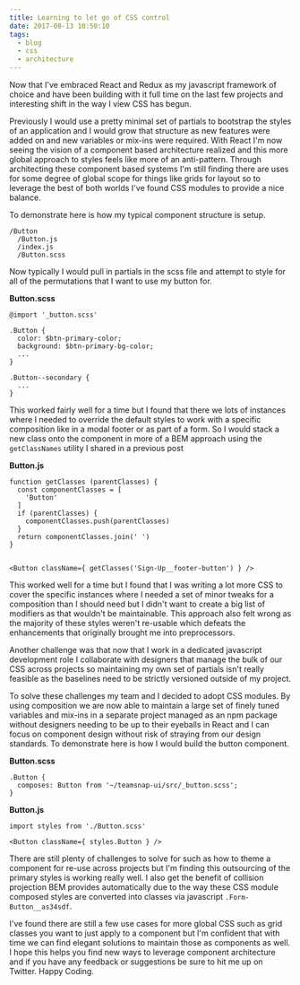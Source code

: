 ```yaml
---
title: Learning to let go of CSS control
date: 2017-08-13 10:50:10
tags:
  - blog
  - css
  - architecture
---
```


Now that I've embraced React and Redux as my javascript framework of choice and have been building with it full time on the last few projects and interesting shift in the way I view CSS has begun.

Previously I would use a pretty minimal set of partials to bootstrap the styles of an application and I would grow that structure as new features were added on and new variables or mix-ins were required. With React I'm now seeing the vision of a component based architecture realized and this more global approach to styles feels like more of an anti-pattern. Through architecting these component based systems I'm still finding there are uses for some degree of global scope for things like grids for layout so to leverage the best of both worlds I've found CSS modules to provide a nice balance.

To demonstrate here is how my typical component structure is setup.

```
/Button
  /Button.js
  /index.js
  /Button.scss
```

Now typically I would pull in partials in the scss file and attempt to style for all of the permutations that I want to use my button for.

**Button.scss**
```
@import '_button.scss'

.Button {
  color: $btn-primary-color;
  background: $btn-primary-bg-color;
  ...
}

.Button--secondary {
  ...
}
```

This worked fairly well for a time but I found that there we lots of instances where I needed to override the default styles to work with a specific composition like in a modal footer or as part of a form. So I would stack a new class onto the component in more of a BEM approach using the `getClassNames` utility I shared in a previous post

**Button.js**
```
function getClasses (parentClasses) {
  const componentClasses = [
    'Button'
  ]
  if (parentClasses) {
    componentClasses.push(parentClasses)
  }
  return componentClasses.join(' ')
}


<Button className={ getClasses('Sign-Up__footer-button') } />
```

This worked well for a time but I found that I was writing a lot more CSS to cover the specific instances where I needed a set of minor tweaks for a composition than I should need but I didn't want to create a big list of modifiers as that wouldn't be maintainable. This approach also felt wrong as the majority of these styles weren't re-usable which defeats the enhancements that originally brought me into preprocessors.

Another challenge was that now that I work in a dedicated javascript development role I collaborate with designers that manage the bulk of our CSS across projects so maintaining my own set of partials isn't really feasible as the baselines need to be strictly versioned outside of my project.

To solve these challenges my team and I decided to adopt CSS modules. By using composition we are now able to maintain a large set of finely tuned variables and mix-ins in a separate project managed as an npm package without designers needing to be up to their eyeballs in React and I can focus on component design without risk of straying from our design standards. To demonstrate here is how I would build the button component.

**Button.scss**
```
.Button {
  composes: Button from '~/teamsnap-ui/src/_button.scss';
}
```

**Button.js**
```
import styles from './Button.scss'

<Button className={ styles.Button } />

```

There are still plenty of challenges to solve for such as how to theme a component for re-use across projects but I'm finding this outsourcing of the primary styles is working really well. I also get the benefit of collision projection BEM provides automatically due to the way these CSS module composed styles are converted into classes via javascript `.Form-Button__as34sdf`.

I've found there are still a few use cases for more global CSS such as grid classes you want to just apply to a component but I'm confident that with time we can find elegant solutions to maintain those as components as well. I hope this helps you find new ways to leverage component architecture and if you have any feedback or suggestions be sure to hit me up on Twitter. Happy Coding.

